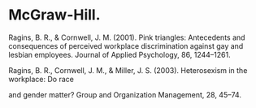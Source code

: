 # McGraw-Hill.

Ragins, B. R., & Cornwell, J. M. (2001). Pink triangles: Antecedents and consequences of perceived workplace discrimination against gay and lesbian employees. Journal of Applied Psychology, 86, 1244–1261.

Ragins, B. R., Cornwell, J. M., & Miller, J. S. (2003). Heterosexism in the workplace: Do race

and gender matter? Group and Organization Management, 28, 45–74.